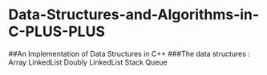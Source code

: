 # Data-Structures-and-Algorithms-in-C-PLUS-PLUS
##An Implementation of Data Structures in C++
###The data structures :
Array
LinkedList
Doubly LinkedList
Stack
Queue

